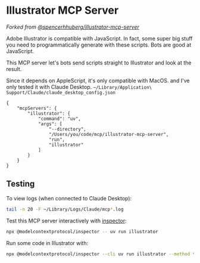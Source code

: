 # Illustrator MCP Server

_Forked from [@spencerhhuberg/illustrator-mcp-server](https://github.com/spencerhhubert/illustrator-mcp-server)_

Adobe Illustrator is compatible with JavaScript. In fact, some super big stuff you need to programmatically generate with these scripts. Bots are good at JavaScript.

This MCP server let's bots send scripts straight to Illustrator and look at the result.

Since it depends on AppleScript, it's only compatible with MacOS. and I've only tested it with Claude Desktop.
`~/Library/Application\ Support/Claude/claude_desktop_config.json`

```
{
    "mcpServers": {
        "illustrator": {
            "command": "uv",
            "args": [
                "--directory",
                "/Users/you/code/mcp/illustrator-mcp-server",
                "run",
                "illustrator"
            ]
        }
    }
}
```

## Testing

To view logs (when connected to Claude Desktop):

```bash
tail -n 20 -F ~/Library/Logs/Claude/mcp*.log
```

Test this MCP server interactively with [inspector](https://github.com/modelcontextprotocol/inspector):

```bash
npx @modelcontextprotocol/inspector -- uv run illustrator
```

Run some code in Illustrator with:

```bash
npx @modelcontextprotocol/inspector --cli uv run illustrator --method tools/call --tool-name run --tool-arg code='log("hi")'
```
